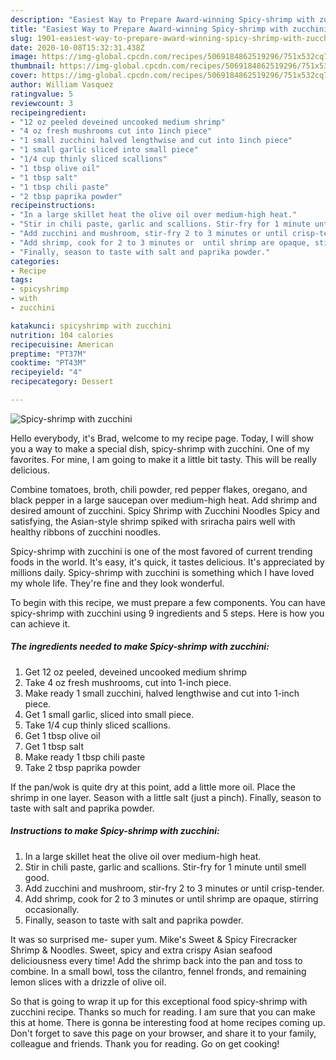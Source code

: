 ```yaml
---
description: "Easiest Way to Prepare Award-winning Spicy-shrimp with zucchini"
title: "Easiest Way to Prepare Award-winning Spicy-shrimp with zucchini"
slug: 1901-easiest-way-to-prepare-award-winning-spicy-shrimp-with-zucchini
date: 2020-10-08T15:32:31.438Z
image: https://img-global.cpcdn.com/recipes/5069184862519296/751x532cq70/spicy-shrimp-with-zucchini-recipe-main-photo.jpg
thumbnail: https://img-global.cpcdn.com/recipes/5069184862519296/751x532cq70/spicy-shrimp-with-zucchini-recipe-main-photo.jpg
cover: https://img-global.cpcdn.com/recipes/5069184862519296/751x532cq70/spicy-shrimp-with-zucchini-recipe-main-photo.jpg
author: William Vasquez
ratingvalue: 5
reviewcount: 3
recipeingredient:
- "12 oz peeled deveined uncooked medium shrimp"
- "4 oz fresh mushrooms cut into 1inch piece"
- "1 small zucchini halved lengthwise and cut into 1inch piece"
- "1 small garlic sliced into small piece"
- "1/4 cup thinly sliced scallions"
- "1 tbsp olive oil"
- "1 tbsp salt"
- "1 tbsp chili paste"
- "2 tbsp paprika powder"
recipeinstructions:
- "In a large skillet heat the olive oil over medium-high heat."
- "Stir in chili paste, garlic and scallions. Stir-fry for 1 minute until smell good."
- "Add zucchini and mushroom, stir-fry 2 to 3 minutes or until crisp-tender."
- "Add shrimp, cook for 2 to 3 minutes or  until shrimp are opaque, stirring occasionally."
- "Finally, season to taste with salt and paprika powder."
categories:
- Recipe
tags:
- spicyshrimp
- with
- zucchini

katakunci: spicyshrimp with zucchini 
nutrition: 104 calories
recipecuisine: American
preptime: "PT37M"
cooktime: "PT43M"
recipeyield: "4"
recipecategory: Dessert

---
```



![Spicy-shrimp with zucchini](https://img-global.cpcdn.com/recipes/5069184862519296/751x532cq70/spicy-shrimp-with-zucchini-recipe-main-photo.jpg)

Hello everybody, it's Brad, welcome to my recipe page. Today, I will show you a way to make a special dish, spicy-shrimp with zucchini. One of my favorites. For mine, I am going to make it a little bit tasty. This will be really delicious.

Combine tomatoes, broth, chili powder, red pepper flakes, oregano, and black pepper in a large saucepan over medium-high heat. Add shrimp and desired amount of zucchini. Spicy Shrimp with Zucchini Noodles Spicy and satisfying, the Asian-style shrimp spiked with sriracha pairs well with healthy ribbons of zucchini noodles.

Spicy-shrimp with zucchini is one of the most favored of current trending foods in the world. It's easy, it's quick, it tastes delicious. It's appreciated by millions daily. Spicy-shrimp with zucchini is something which I have loved my whole life. They're fine and they look wonderful.


To begin with this recipe, we must prepare a few components. You can have spicy-shrimp with zucchini using 9 ingredients and 5 steps. Here is how you can achieve it.

<!--inarticleads1-->

##### The ingredients needed to make Spicy-shrimp with zucchini:

1. Get 12 oz peeled, deveined uncooked medium shrimp
1. Take 4 oz fresh mushrooms, cut into 1-inch piece.
1. Make ready 1 small zucchini, halved lengthwise and cut into 1-inch piece.
1. Get 1 small garlic, sliced into small piece.
1. Take 1/4 cup thinly sliced scallions.
1. Get 1 tbsp olive oil
1. Get 1 tbsp salt
1. Make ready 1 tbsp chili paste
1. Take 2 tbsp paprika powder


If the pan/wok is quite dry at this point, add a little more oil. Place the shrimp in one layer. Season with a little salt (just a pinch). Finally, season to taste with salt and paprika powder. 

<!--inarticleads2-->

##### Instructions to make Spicy-shrimp with zucchini:

1. In a large skillet heat the olive oil over medium-high heat.
1. Stir in chili paste, garlic and scallions. Stir-fry for 1 minute until smell good.
1. Add zucchini and mushroom, stir-fry 2 to 3 minutes or until crisp-tender.
1. Add shrimp, cook for 2 to 3 minutes or  until shrimp are opaque, stirring occasionally.
1. Finally, season to taste with salt and paprika powder.


It was so surprised me- super yum. Mike&#39;s Sweet &amp; Spicy Firecracker Shrimp &amp; Noodles. Sweet, spicy and extra crispy Asian seafood deliciousness every time! Add the shrimp back into the pan and toss to combine. In a small bowl, toss the cilantro, fennel fronds, and remaining lemon slices with a drizzle of olive oil. 

So that is going to wrap it up for this exceptional food spicy-shrimp with zucchini recipe. Thanks so much for reading. I am sure that you can make this at home. There is gonna be interesting food at home recipes coming up. Don't forget to save this page on your browser, and share it to your family, colleague and friends. Thank you for reading. Go on get cooking!
